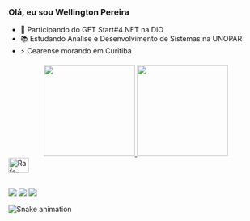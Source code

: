### Olá, eu sou Wellington Pereira


- 🌱 Participando do GFT Start#4.NET na DIO
- 📚 Estudando Analise e Desenvolvimento de Sistemas na UNOPAR
- ⚡ Cearense morando em Curitiba

<div align="center">
  <a href="https://github.com/welljx">
  <img height="180em" src="https://github-readme-stats.vercel.app/api?username=welljx&show_icons=true&theme=dark&include_all_commits=true&count_private=true"/>
  <img height="180em" src="https://github-readme-stats.vercel.app/api/top-langs/?username=welljx&layout=compact&langs_count=7&theme=dark"/>
</div>
  <img align="center" alt="Rafa-Csharp" height="30" width="40" src="https://cdn.jsdelivr.net/gh/devicons/devicon/icons/dotnetcore/dotnetcore-original.svg">
  
</div>

##

<div> 
 <a href="https://instagram.com/welljx" target="_blank"><img src="https://img.shields.io/badge/-Instagram-%23E4405F?style=for-the-badge&logo=instagram&logoColor=white" target="_blank"></a>
 	 <a href = "mailto:pereirasousa19@gmail.com"><img src="https://img.shields.io/badge/-Gmail-%23333?style=for-the-badge&logo=gmail&logoColor=white" target="_blank"></a>
  <a href="https://www.linkedin.com/in/wellington-pereira-266448230/" target="_blank"><img src="https://img.shields.io/badge/-LinkedIn-%230077B5?style=for-the-badge&logo=linkedin&logoColor=white" target="_blank"></a> 
  
  ![Snake animation](https://github.com/welljx/welljx/blob/output/github-contribution-grid-snake.svg)
 

 
</div>
  

